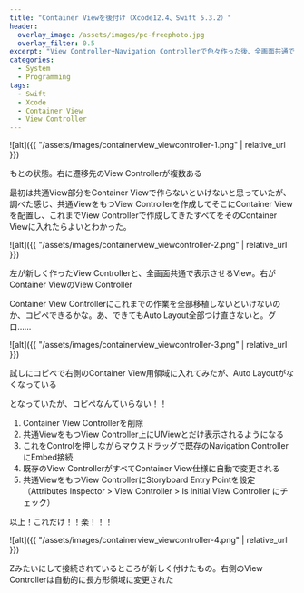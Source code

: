 ```yaml
---
title: "Container Viewを後付け（Xcode12.4、Swift 5.3.2）"
header:
  overlay_image: /assets/images/pc-freephoto.jpg
  overlay_filter: 0.5
excerpt: "View Controller+Navigation Controllerで色々作った後、全画面共通でFront（画面一番手前）にViewを表示したくなった場合（iPhoneのミュージックアプリでタイトルと再生ボタンが下の方に表示されている感じ）"
categories:
  - System
  - Programming
tags:
  - Swift
  - Xcode
  - Container View
  - View Controller
---
```


![alt]({{ "/assets/images/containerview_viewcontroller-1.png" | relative_url }})

<figcaption>もとの状態。右に遷移先のView Controllerが複数ある</figcaption>
<p></p>

最初は共通View部分をContainer Viewで作らないといけないと思っていたが、調べた感じ、共通ViewをもつView Controllerを作成してそこにContainer Viewを配置し、これまでView Controllerで作成してきたすべてをそのContainer Viewに入れたらよいとわかった。

![alt]({{ "/assets/images/containerview_viewcontroller-2.png" | relative_url }})

<figcaption>左が新しく作ったView Controllerと、全画面共通で表示させるView。右がContainer ViewのView Controller</figcaption>
<p></p>

Container View Controllerにこれまでの作業を全部移植しないといけないのか、コピペできるかな。あ、できてもAuto Layout全部つけ直さないと。グロ……

![alt]({{ "/assets/images/containerview_viewcontroller-3.png" | relative_url }})

<figcaption>試しにコピペで右側のContainer View用領域に入れてみたが、Auto Layoutがなくなっている</figcaption>
<p></p>

となっていたが、コピペなんていらない！！

1. Container View Controllerを削除
2. 共通ViewをもつView Controller上にUIViewとだけ表示されるようになる
3. これをControlを押しながらマウスドラッグで既存のNavigation ControllerにEmbed接続
4. 既存のView ControllerがすべてContainer View仕様に自動で変更される
5. 共通ViewをもつView ControllerにStoryboard Entry Pointを設定（Attributes Inspector > View Controller > Is Initial View Controller にチェック）

以上！これだけ！！楽！！！

![alt]({{ "/assets/images/containerview_viewcontroller-4.png" | relative_url }})

<figcaption>Zみたいにして接続されているところが新しく付けたもの。右側のView Controllerは自動的に長方形領域に変更された</figcaption>
<p></p>
